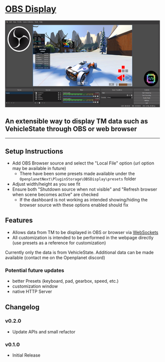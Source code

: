 # [OBS Display](https://openplanet.dev/plugin/obsdisplay)

![Image](./opfiles/OBSDisplay.png)

## An extensible way to display TM data such as VehicleState through OBS or web browser

---

## Setup Instructions
- Add OBS Browser source and select the "Local File" option (url option may be available in future)
	- There have been some presets made available under the `OpenplanetNext\PluginStorage\OBSDisplay\presets` folder
- Adjust width/height as you see fit
- Ensure both "Shutdown source when not visible" and "Refresh browser when scene becomes active" are checked
    - If the dashboard is not working as intended showing/hiding the browser source with these options enabled should fix

## Features
- Allows data from TM to be displayed in OBS or browser via [WebSockets](https://openplanet.dev/plugin/websockets)
- All customization is intended to be performed in the webpage directly (use presets as a reference for customization)

Currently only the data is from VehicleState. Additional data can be made available (contact me on the Openplanet discord)

### Potential future updates
- better Presets (keyboard, pad, gearbox, speed, etc.) 
- customization window
- native HTTP Server

## Changelog

### v0.2.0
- Update APIs and small refactor

### v0.1.0
- Initial Release

